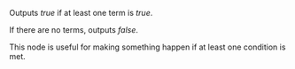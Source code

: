 Outputs *true* if at least one term is *true*.

If there are no terms, outputs *false*.

This node is useful for making something happen if at least one condition is met. 
